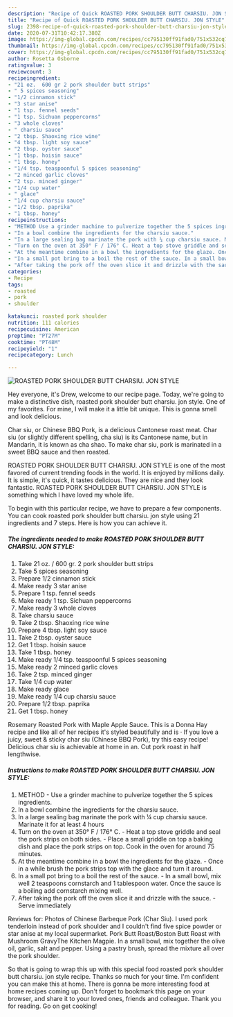 ```yaml
---
description: "Recipe of Quick ROASTED PORK SHOULDER BUTT CHARSIU. JON STYLE"
title: "Recipe of Quick ROASTED PORK SHOULDER BUTT CHARSIU. JON STYLE"
slug: 2398-recipe-of-quick-roasted-pork-shoulder-butt-charsiu-jon-style
date: 2020-07-31T10:42:17.380Z
image: https://img-global.cpcdn.com/recipes/cc795130ff91fad0/751x532cq70/roasted-pork-shoulder-butt-charsiu-jon-style-recipe-main-photo.jpg
thumbnail: https://img-global.cpcdn.com/recipes/cc795130ff91fad0/751x532cq70/roasted-pork-shoulder-butt-charsiu-jon-style-recipe-main-photo.jpg
cover: https://img-global.cpcdn.com/recipes/cc795130ff91fad0/751x532cq70/roasted-pork-shoulder-butt-charsiu-jon-style-recipe-main-photo.jpg
author: Rosetta Osborne
ratingvalue: 3
reviewcount: 3
recipeingredient:
- "21 oz.  600 gr 2 pork shoulder butt strips"
- " 5 spices seasoning"
- "1/2 cinnamon stick"
- "3 star anise"
- "1 tsp. fennel seeds"
- "1 tsp. Sichuan peppercorns"
- "3 whole cloves"
- " charsiu sauce"
- "2 tbsp. Shaoxing rice wine"
- "4 tbsp. light soy sauce"
- "2 tbsp. oyster sauce"
- "1 tbsp. hoisin sauce"
- "1 tbsp. honey"
- "1/4 tsp. teaspoonful 5 spices seasoning"
- "2 minced garlic cloves"
- "2 tsp. minced ginger"
- "1/4 cup water"
- " glace"
- "1/4 cup charsiu sauce"
- "1/2 tbsp. paprika"
- "1 tbsp. honey"
recipeinstructions:
- "METHOD Use a grinder machine to pulverize together the 5 spices ingredients."
- "In a bowl combine the ingredients for the charsiu sauce."
- "In a large sealing bag marinate the pork with ¼ cup charsiu sauce. Marinate it for at least 4 hours"
- "Turn on the oven at 350° F / 176° C. Heat a top stove griddle and seal the pork strips on both sides. Place a small griddle on top a baking dish and place the pork strips on top. Cook in the oven for around 75 minutes."
- "At the meantime combine in a bowl the ingredients for the glaze. Once in a while brush the pork strips top with the glace and turn it around."
- "In a small pot bring to a boil the rest of the sauce. In a small bowl, mix well 2 teaspoons cornstarch and 1 tablespoon water. Once the sauce is a boiling add cornstarch mixing well."
- "After taking the pork off the oven slice it and drizzle with the sauce. Serve immediately"
categories:
- Recipe
tags:
- roasted
- pork
- shoulder

katakunci: roasted pork shoulder 
nutrition: 111 calories
recipecuisine: American
preptime: "PT27M"
cooktime: "PT48M"
recipeyield: "1"
recipecategory: Lunch

---
```



![ROASTED PORK SHOULDER BUTT CHARSIU. JON STYLE](https://img-global.cpcdn.com/recipes/cc795130ff91fad0/751x532cq70/roasted-pork-shoulder-butt-charsiu-jon-style-recipe-main-photo.jpg)

Hey everyone, it's Drew, welcome to our recipe page. Today, we're going to make a distinctive dish, roasted pork shoulder butt charsiu. jon style. One of my favorites. For mine, I will make it a little bit unique. This is gonna smell and look delicious.

Char siu, or Chinese BBQ Pork, is a delicious Cantonese roast meat. Char siu (or slightly different spelling, cha siu) is its Cantonese name, but in Mandarin, it is known as cha shao. To make char siu, pork is marinated in a sweet BBQ sauce and then roasted.

ROASTED PORK SHOULDER BUTT CHARSIU. JON STYLE is one of the most favored of current trending foods in the world. It is enjoyed by millions daily. It is simple, it's quick, it tastes delicious. They are nice and they look fantastic. ROASTED PORK SHOULDER BUTT CHARSIU. JON STYLE is something which I have loved my whole life.


To begin with this particular recipe, we have to prepare a few components. You can cook roasted pork shoulder butt charsiu. jon style using 21 ingredients and 7 steps. Here is how you can achieve it.

<!--inarticleads1-->

##### The ingredients needed to make ROASTED PORK SHOULDER BUTT CHARSIU. JON STYLE:

1. Take 21 oz. / 600 gr. 2 pork shoulder butt strips
1. Take  5 spices seasoning
1. Prepare 1/2 cinnamon stick
1. Make ready 3 star anise
1. Prepare 1 tsp. fennel seeds
1. Make ready 1 tsp. Sichuan peppercorns
1. Make ready 3 whole cloves
1. Take  charsiu sauce
1. Take 2 tbsp. Shaoxing rice wine
1. Prepare 4 tbsp. light soy sauce
1. Take 2 tbsp. oyster sauce
1. Get 1 tbsp. hoisin sauce
1. Take 1 tbsp. honey
1. Make ready 1/4 tsp. teaspoonful 5 spices seasoning
1. Make ready 2 minced garlic cloves
1. Take 2 tsp. minced ginger
1. Take 1/4 cup water
1. Make ready  glace
1. Make ready 1/4 cup charsiu sauce
1. Prepare 1/2 tbsp. paprika
1. Get 1 tbsp. honey


Rosemary Roasted Pork with Maple Apple Sauce. This is a Donna Hay recipe and like all of her recipes it&#39;s styled beautifully and is · If you love a juicy, sweet &amp; sticky char siu (Chinese BBQ Pork), try this easy recipe! Delicious char siu is achievable at home in an. Cut pork roast in half lengthwise. 

<!--inarticleads2-->

##### Instructions to make ROASTED PORK SHOULDER BUTT CHARSIU. JON STYLE:

1. METHOD - Use a grinder machine to pulverize together the 5 spices ingredients.
1. In a bowl combine the ingredients for the charsiu sauce.
1. In a large sealing bag marinate the pork with ¼ cup charsiu sauce. Marinate it for at least 4 hours
1. Turn on the oven at 350° F / 176° C. - Heat a top stove griddle and seal the pork strips on both sides. - Place a small griddle on top a baking dish and place the pork strips on top. Cook in the oven for around 75 minutes.
1. At the meantime combine in a bowl the ingredients for the glaze. - Once in a while brush the pork strips top with the glace and turn it around.
1. In a small pot bring to a boil the rest of the sauce. - In a small bowl, mix well 2 teaspoons cornstarch and 1 tablespoon water. Once the sauce is a boiling add cornstarch mixing well.
1. After taking the pork off the oven slice it and drizzle with the sauce. - Serve immediately


Reviews for: Photos of Chinese Barbeque Pork (Char Siu). I used pork tenderloin instead of pork shoulder and I couldn&#39;t find five spice powder or star anise at my local supermarket. Pork Butt Roast/Boston Butt Roast with Mushroom GravyThe Kitchen Magpie. In a small bowl, mix together the olive oil, garlic, salt and pepper. Using a pastry brush, spread the mixture all over the pork shoulder. 

So that is going to wrap this up with this special food roasted pork shoulder butt charsiu. jon style recipe. Thanks so much for your time. I'm confident you can make this at home. There is gonna be more interesting food at home recipes coming up. Don't forget to bookmark this page on your browser, and share it to your loved ones, friends and colleague. Thank you for reading. Go on get cooking!

